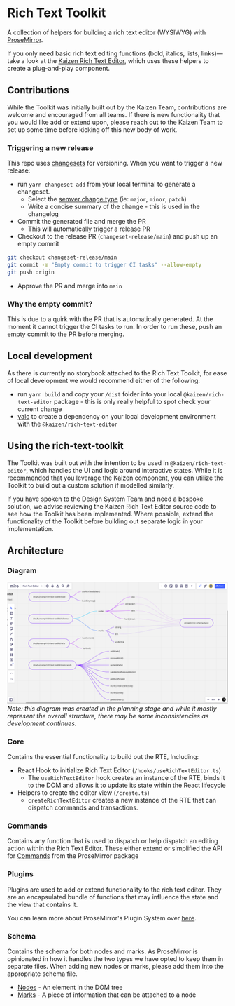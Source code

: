 # Rich Text Toolkit

A collection of helpers for building a rich text editor (WYSIWYG) with [ProseMirror](https://prosemirror.net/).

If you only need basic rich text editing functions (bold, italics, lists, links)—take a look at the [Kaizen Rich Text Editor](https://github.com/cultureamp/kaizen-design-system/tree/master/packages/rich-text-editor), which uses these helpers to create a plug-and-play component.

## Contributions

While the Toolkit was initially built out by the Kaizen Team, contributions are welcome and encouraged from all teams. If there is new functionality that you would like add or extend upon, please reach out to the Kaizen Team to set up some time before kicking off this new body of work.

### Triggering a new release

This repo uses [changesets](https://github.com/changesets/changesets) for versioning. When you want to trigger a new release:
- run `yarn changeset add` from your local terminal to generate a changeset.
    - Select the [semver change type](https://semver.org/) (ie: `major`, `minor`, `patch`)
    - Write a concise summary of the change -  this is used in the changelog
- Commit the generated file and merge the PR
    - This will automatically trigger a release PR
- Checkout to the release PR (`changeset-release/main`) and push up an empty commit
```bash
git checkout changeset-release/main
git commit -m "Empty commit to trigger CI tasks" --allow-empty
git push origin
```
- Approve the PR and merge into `main`

### Why the empty commit?

This is due to a quirk with the PR that is automatically generated. At the moment it cannot trigger the CI tasks to run. In order to run these, push an empty commit to the PR before merging.


## Local development

As there is currently no storybook attached to the Rich Text Toolkit, for ease of local development we would recommend either of the following: 
- run `yarn build` and copy your `/dist` folder into your local `@kaizen/rich-text-editor` package - this is only really helpful to spot check your current change
- [yalc](https://github.com/wclr/yalc) to create a dependency on your local development environment with the `@kaizen/rich-text-editor`

## Using the rich-text-toolkit

The Toolkit was built out with the intention to be used in `@kaizen/rich-text-editor`, which handles the UI and logic around interactive states. While it is recommended that you leverage the Kaizen component, you can utilize the Toolkit to build out a custom solution if modelled similarly.

If you have spoken to the Design System Team and need a bespoke solution, we advise reviewing the Kaizen Rich Text Editor source code to see how the Toolkit has been implemented. Where possible, extend the functionality of the Toolkit before building out separate logic in your implementation.


## Architecture

### Diagram

![RTE Diagram](/docs/assets/rich-text-toolkit-at-a-glance.png)
*Note: this diagram was created in the planning stage and while it mostly represent the overall structure, there may be some inconsistencies as development continues.*

### Core

Contains the essential functionality to build out the RTE, Including:
- React Hook to initialize Rich Text Editor (`/hooks/useRichTextEditor.ts`)
    - The `useRichTextEditor` hook creates an instance of the RTE, binds it to the DOM and allows it to update its state within the React lifecycle
- Helpers to create the editor view (`/create.ts`)
    - `createRichTextEditor` creates a new instance of the RTE that can dispatch commands and transactions.

### Commands

Contains any function that is used to dispatch or help dispatch an editing action within the Rich Text Editor. These either extend or simplified the API for [Commands](https://prosemirror.net/docs/ref/#state.Command) from the ProseMirror package 

### Plugins

Plugins are used to add or extend functionality to the rich text editor. They are an encapsulated bundle of functions that may influence the state and the view that contains it.

You can learn more about ProseMirror's Plugin System over [here](https://prosemirror.net/docs/ref/#state.Plugin_System).

### Schema

Contains the schema for both nodes and marks. As ProseMirror is opinionated in how it handles the two types we have opted to keep them in separate files. When adding new nodes or marks, please add them into the appropriate schema file.
- [Nodes](https://prosemirror.net/docs/ref/#model.Node) - An element in the DOM tree
- [Marks](https://prosemirror.net/docs/ref/#model.Mark) - A piece of information that can be attached to a node

